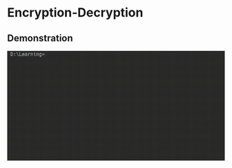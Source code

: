 # Encryption-Decryption

## Demonstration
![](https://github.com/hoquewasim/Encryption-Decryption/blob/master/demonstration.gif)
